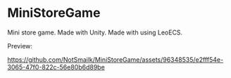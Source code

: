 # MiniStoreGame
 Mini store game. Made with Unity. Made with using LeoECS.

Preview:


https://github.com/NotSmailk/MiniStoreGame/assets/96348535/e2fff54e-3065-47f0-822c-56e80b6d89be

